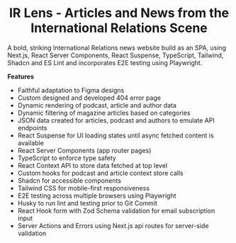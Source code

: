 <div align="center">

<h1>IR Lens - Articles and News from the International Relations Scene</h1>

</div>

A bold, striking International Relations news website build as an SPA, using Next.js, React Server Components, React Suspense, TypeScript, Tailwind, Shadcn and ES Lint and incorporates E2E testing using Playwright.

<strong>Features</strong>
- Faithful adaptation to Figma designs
- Custom designed and developed 404 error page
- Dynamic rendering of podcast, article and author data
- Dynamic filtering of magazine articles based on categories
- JSON data created for articles, podcast and authors to emulate API endpoints
- React Suspense for UI loading states until async fetched content is available
- React Server Components (app router pages)
- TypeScript to enforce type safety
- React Context API to store data fetched at top level
- Custom hooks for podcast and article context store calls
- Shadcn for accessible components
- Tailwind CSS for mobile-first responsiveness
- E2E testing across multiple browsers using Playwright
- Husky to run lint and testing prior to Git Commit
- React Hook form with Zod Schema validation for email subscription input
- Server Actions and Errors using Next.js api routes for server-side validation